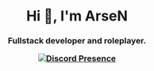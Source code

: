 <h1 align="center">Hi 👋, I'm ArseN</h1>
<h3 align="center">Fullstack developer and roleplayer.
<br>

[![Discord Presence](https://lanyard.cnrad.dev/api/1353021320358527067)](https://discord.com/users/1353021320358527067)
